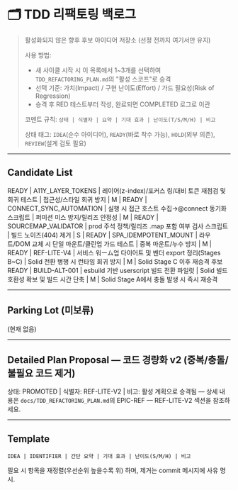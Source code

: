 # 🗂️ TDD 리팩토링 백로그

> 활성화되지 않은 향후 후보 아이디어 저장소 (선정 전까지 여기서만 유지)
>
> 사용 방법:
>
> - 새 사이클 시작 시 이 목록에서 1~3개를 선택하여 `TDD_REFACTORING_PLAN.md`의
>   "활성 스코프"로 승격
> - 선택 기준: 가치(Impact) / 구현 난이도(Effort) / 가드 필요성(Risk of
>   Regression)
> - 승격 후 RED 테스트부터 작성, 완료되면 COMPLETED 로그로 이관
>
> 코멘트 규칙: `상태 | 식별자 | 요약 | 기대 효과 | 난이도(T/S/M/H) | 비고`
>
> 상태 태그: `IDEA`(순수 아이디어), `READY`(바로 착수 가능), `HOLD`(외부 의존),
> `REVIEW`(설계 검토 필요)

---

## Candidate List

<!-- MEM_PROFILE 승격 및 완료 (2025-09-12): 경량 메모리 프로파일러 유틸 추가, 문서/테스트 포함 -->

READY | A11Y_LAYER_TOKENS | 레이어(z-index)/포커스 링/대비 토큰 재점검 및 회귀
테스트 | 접근성/스타일 회귀 방지 | M | READY | CONNECT_SYNC_AUTOMATION | 실행 시
접근 호스트 수집→@connect 동기화 스크립트 | 퍼미션 미스 방지/릴리즈 안정성 | M |
READY | SOURCEMAP_VALIDATOR | prod 주석 정책/릴리즈 .map 포함 여부 검사 스크립트
| 빌드 노이즈(404) 제거 | S | READY | SPA_IDEMPOTENT_MOUNT | 라우트/DOM 교체 시
단일 마운트/클린업 가드 테스트 | 중복 마운트/누수 방지 | M | READY | REF-LITE-V4
| 서비스 워ーム업 다이어트 및 벤더 export 정리(Stages B~C) | Solid 전환 병행 시
런타임 회귀 방지 | M | Solid Stage C 이후 재승격 후보 READY | BUILD-ALT-001 |
esbuild 기반 userscript 빌드 전환 파일럿 | Solid 빌드 호환성 확보 및 빌드 시간
단축 | M | Solid Stage A에서 충돌 발생 시 즉시 재승격

---

## Parking Lot (미보류)

(현재 없음)

---

## Detailed Plan Proposal — 코드 경량화 v2 (중복/충돌/불필요 코드 제거)

상태: PROMOTED | 식별자: REF-LITE-V2 | 비고: 활성 계획으로 승격됨 — 상세 내용은
`docs/TDD_REFACTORING_PLAN.md`의 EPIC-REF — REF-LITE-V2 섹션을 참조하세요.

---

## Template

```
IDEA | IDENTIFIER | 간단 요약 | 기대 효과 | 난이도(S/M/H) | 비고
```

필요 시 항목을 재정렬(우선순위 높을수록 위) 하며, 제거는 commit 메시지에 사유
명시.
